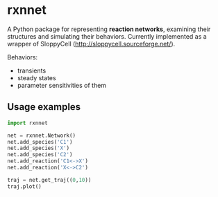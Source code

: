 # rxnnet

A Python package for representing **reaction networks**, examining their structures and simulating their behaviors. Currently implemented as a wrapper of SloppyCell (http://sloppycell.sourceforge.net/). 

Behaviors:
- transients
- steady states
- parameter sensitivities of them

<!---
Why a wrapper of SloppyCell: 
    - Coding styles
    - Extra functionalities such as steady states and mca

What rxnnet can do:
     - make networks
     - encode rate laws
     - network structures
     - simulate networks
     - get steady states
     - mca
-->

## Usage examples

```python
import rxnnet

net = rxnnet.Network()
net.add_species('C1')
net.add_species('X')
net.add_species('C2')
net.add_reaction('C1<->X')
net.add_reaction('X<->C2')

traj = net.get_traj((0,10))
traj.plot()
```
